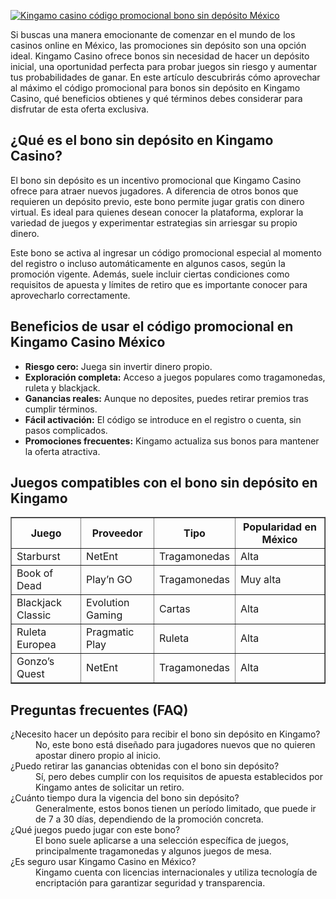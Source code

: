 [![Kingamo casino código promocional bono sin depósito México](https://123-caf.pages.dev/gitsignup.png)](https://vrmoo.ru/Bt82HjjY)

<p>Si buscas una manera emocionante de comenzar en el mundo de los casinos online en México, las promociones sin depósito son una opción ideal. Kingamo Casino ofrece bonos sin necesidad de hacer un depósito inicial, una oportunidad perfecta para probar juegos sin riesgo y aumentar tus probabilidades de ganar. En este artículo descubrirás cómo aprovechar al máximo el código promocional para bonos sin depósito en Kingamo Casino, qué beneficios obtienes y qué términos debes considerar para disfrutar de esta oferta exclusiva.</p>  <h2>¿Qué es el bono sin depósito en Kingamo Casino?</h2> <p>El bono sin depósito es un incentivo promocional que Kingamo Casino ofrece para atraer nuevos jugadores. A diferencia de otros bonos que requieren un depósito previo, este bono permite jugar gratis con dinero virtual. Es ideal para quienes desean conocer la plataforma, explorar la variedad de juegos y experimentar estrategias sin arriesgar su propio dinero.</p>  <p>Este bono se activa al ingresar un código promocional especial al momento del registro o incluso automáticamente en algunos casos, según la promoción vigente. Además, suele incluir ciertas condiciones como requisitos de apuesta y límites de retiro que es importante conocer para aprovecharlo correctamente.</p>  <h2>Beneficios de usar el código promocional en Kingamo Casino México</h2> <ul>   <li><strong>Riesgo cero:</strong> Juega sin invertir dinero propio.</li>   <li><strong>Exploración completa:</strong> Acceso a juegos populares como tragamonedas, ruleta y blackjack.</li>   <li><strong>Ganancias reales:</strong> Aunque no deposites, puedes retirar premios tras cumplir términos.</li>   <li><strong>Fácil activación:</strong> El código se introduce en el registro o cuenta, sin pasos complicados.</li>   <li><strong>Promociones frecuentes:</strong> Kingamo actualiza sus bonos para mantener la oferta atractiva.</li> </ul>  <h2>Juegos compatibles con el bono sin depósito en Kingamo</h2> <table border="1" cellpadding="5" cellspacing="0">   <thead>     <tr>       <th>Juego</th>       <th>Proveedor</th>       <th>Tipo</th>       <th>Popularidad en México</th>     </tr>   </thead>   <tbody>     <tr>       <td>Starburst</td>       <td>NetEnt</td>       <td>Tragamonedas</td>       <td>Alta</td>     </tr>     <tr>       <td>Book of Dead</td>       <td>Play’n GO</td>       <td>Tragamonedas</td>       <td>Muy alta</td>     </tr>     <tr>       <td>Blackjack Classic</td>       <td>Evolution Gaming</td>       <td>Cartas</td>       <td>Alta</td>     </tr>     <tr>       <td>Ruleta Europea</td>       <td>Pragmatic Play</td>       <td>Ruleta</td>       <td>Alta</td>     </tr>     <tr>       <td>Gonzo’s Quest</td>       <td>NetEnt</td>       <td>Tragamonedas</td>       <td>Alta</td>     </tr>   </tbody> </table>  <h2>Preguntas frecuentes (FAQ)</h2> <dl>   <dt>¿Necesito hacer un depósito para recibir el bono sin depósito en Kingamo?</dt>   <dd>No, este bono está diseñado para jugadores nuevos que no quieren apostar dinero propio al inicio.</dd>    <dt>¿Puedo retirar las ganancias obtenidas con el bono sin depósito?</dt>   <dd>Sí, pero debes cumplir con los requisitos de apuesta establecidos por Kingamo antes de solicitar un retiro.</dd>    <dt>¿Cuánto tiempo dura la vigencia del bono sin depósito?</dt>   <dd>Generalmente, estos bonos tienen un período limitado, que puede ir de 7 a 30 días, dependiendo de la promoción concreta.</dd>    <dt>¿Qué juegos puedo jugar con este bono?</dt>   <dd>El bono suele aplicarse a una selección específica de juegos, principalmente tragamonedas y algunos juegos de mesa.</dd>    <dt>¿Es seguro usar Kingamo Casino en México?</dt>   <dd>Kingamo cuenta con licencias internacionales y utiliza tecnología de encriptación para garantizar seguridad y transparencia.</dd> </dl>